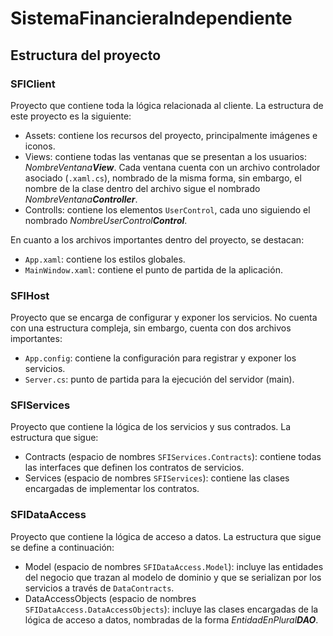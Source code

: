 # SistemaFinancieraIndependiente

## Estructura del proyecto
### SFIClient
Proyecto que contiene toda la lógica relacionada al cliente. La estructura de este proyecto es la siguiente:

* Assets: contiene los recursos del proyecto, principalmente imágenes e iconos.
* Views: contiene todas las ventanas que se presentan a los usuarios: _NombreVentana**View**_. Cada ventana cuenta con un archivo controlador asociado (`.xaml.cs`), nombrado de la misma forma, sin embargo, el nombre de la clase dentro del archivo sigue el nombrado _NombreVentana**Controller**_.
* Controlls: contiene los elementos `UserControl`, cada uno siguiendo el nombrado _NombreUserControl**Control**_.

En cuanto a los archivos importantes dentro del proyecto, se destacan:

* `App.xaml`: contiene los estilos globales.
* `MainWindow.xaml`: contiene el punto de partida de la aplicación. 

### SFIHost
Proyecto que se encarga de configurar y exponer los servicios. No cuenta con una estructura compleja, sin embargo, cuenta con dos archivos importantes:

* `App.config`: contiene la configuración para registrar y exponer los servicios.
* `Server.cs`: punto de partida para la ejecución del servidor (main).

### SFIServices
Proyecto que contiene la lógica de los servicios y sus contrados. La estructura que sigue:

* Contracts (espacio de nombres `SFIServices.Contracts`): contiene todas las interfaces que definen los contratos de servicios.
* Services (espacio de nombres `SFIServices`): contiene las clases encargadas de implementar los contratos.

### SFIDataAccess
Proyecto que contiene la lógica de acceso a datos. La estructura que sigue se define a continuación:

* Model (espacio de nombres `SFIDataAccess.Model`): incluye las entidades del negocio que trazan al modelo de dominio y que se serializan por los servicios a través de `DataContracts`.
* DataAccessObjects (espacio de nombres `SFIDataAccess.DataAccessObjects`): incluye las clases encargadas de la lógica de acceso a datos, nombradas de la forma _EntidadEnPlural**DAO**_.
